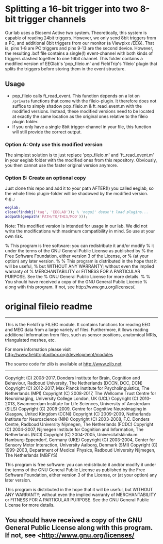 # Splitting a 16-bit trigger into two 8-bit trigger channels

Our lab uses a Biosemi Active two system. Theoretically, this system is capable of reading 24bit triggers. However, we only send 8bit triggers from a PC, and additional 8bit triggers from our monitor (a Viewpixx /EEG). That is, pins 1-8 are PC triggers and pins 9-13 are the second device. However, the resulting .bdf file contains a single(!) event-channel with both kinds of triggers clashed together to one 16bit channel. This folder contains a modified version of EEGlab's 'pop_fileio.m' and FieldTrip's 'fileio' plugin that splits the triggers before storing them in the event structure.

## Usage
- pop_fileio calls ft_read_event. This function depends on a lot on `/private` functions that come with the fileio-plugin. It therefore does not suffice to simply shadow pop_fileio.m & ft_read_event.m with the modified versions. Instead, these modified versions need to be located at exactly the same location as the original ones relative to the fileio plugin folder.
- If you only have a single 8bit trigger-channel in your file, this function will still provide the correct output.

### Option A: Only use this modified version
The simplest solution is to just replace 'pop_fileio.m' and 'ft_read_event.m' in your eeglab folder with the modified ones from this repository. Obviously, you then cannot use the faster original version anymore.

### Option B: Create an optional copy

Just clone this repo and add it to your path AFTER(!) you called eeglab, so the whole fileio plugin-folder will be shadowed by the modified version. e.g.,:

```matlab
eeglab;
close(findobj('tag', 'EEGLAB')); % 'nogui' doesn't load plugins...
addpath(genpath('PATH/TO/THIS/MOD')));
```

Note: This modified version is intended for usage in our lab. We did not write the modifications with maximum compatibility in mind. So use at your own risk.

%  This program is free software: you can redistribute it and/or modify
%  it under the terms of the GNU General Public License as published by
%  the Free Software Foundation, either version 3 of the License, or
%  (at your option) any later version.
%
%  This program is distributed in the hope that it will be useful,
%  but WITHOUT ANY WARRANTY; without even the implied warranty of
%  MERCHANTABILITY or FITNESS FOR A PARTICULAR PURPOSE.  See the
%  GNU General Public License for more details.
%
%  You should have received a copy of the GNU General Public License
%  along with this program. If not, see <http://www.gnu.org/licenses/>.

# original fileio readme
-------------------------------------------------------------------------
This is the FieldTrip FILEIO module. It contains functions for
reading EEG and MEG data from a large variety of files. Furthermore,
it llows reading additional information from files, such as sensor
positions, anatomical MRIs, triangulated meshes, etc.

For more information please visit http://www.fieldtriptoolbox.org/development/modules

The source code for zlib is available at http://www.zlib.net

-------------------------------------------------------------------------------
Copyright (C) 2008-2017, Donders Institute for Brain, Cognition and Behaviour, Radboud University, The Netherlands (DCCN, DCC, DCN)
Copyright (C) 2012-2017, Max Planck Institute for Psycholinguistics, The Netherlands (MPI)
Copyright (C) 2008-2017, The Wellcome Trust Centre for Neuroimaging, University College London, UK (UCL)
Copyright (C) 2010-2013, Swammerdam Institute for Life Sciences, University of Amsterdam (SILS)
Copyright (C) 2008-2009, Centre for Cognitive Neuroimaging in Glasgow, United Kingdom (CCNi)
Copyright (C) 2009-2009, Netherlands Institute for Neuroscience (NIN)
Copyright (C) 2003-2008, F.C. Donders Centre, Radboud University Nijmegen, The Netherlands (FCDC)
Copyright (C) 2004-2007, Nijmegen Institute for Cognition and Information, The Netherlands (NICI)
Copyright (C) 2004-2005, Universitatsklinikum Hamburg-Eppendorf, Germany (UKE)
Copyright (C) 2003-2004, Center for Sensory Motor Interaction, University Aalborg, Denmark (SMI)
Copyright (C) 1999-2003, Department of Medical Physics, Radboud University Nijmegen, The Netherlands (MBFYS)

This program is free software: you can redistribute it and/or modify
it under the terms of the GNU General Public License as published by
the Free Software Foundation, either version 3 of the License, or
(at your option) any later version.

This program is distributed in the hope that it will be useful,
but WITHOUT ANY WARRANTY; without even the implied warranty of
MERCHANTABILITY or FITNESS FOR A PARTICULAR PURPOSE.  See the
GNU General Public License for more details.

You should have received a copy of the GNU General Public License
along with this program.  If not, see <http://www.gnu.org/licenses/
-------------------------------------------------------------------------------

